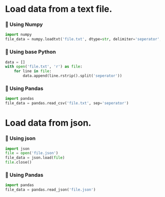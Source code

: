 # Load data from a text file.

### 🔵  Using Numpy
```python
import numpy
file_data = numpy.loadtxt('file.txt', dtype=str, delimiter='seperator', comments='#')
```

### 🔵  Using base Python
``` python
data = []
with open('file.txt', 'r') as file:
	for line in file:
		data.append(line.rstrip().split('seperator'))
```

### 🔵  Using Pandas
``` python
import pandas
file_data = pandas.read_csv('file.txt', sep='seperator')
```

# Load data from json.

### 🔵  Using json
``` python
import json
file = open('file.json')
file_data = json.load(file)
file.close()
```

### 🔵  Using Pandas
``` python
import pandas
file_data = pandas.read_json('file.json')
```
